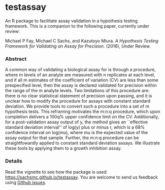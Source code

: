 # testassay

An R package to facilitate assay validation in a hypothesis testing framework. This is a companion to the following paper, currently under review:

Michael P Fay, Michael C Sachs, and Kazutoyo Miura. *A Hypothesis Testing Framework for Validating an Assay for Precision*. (2016), Under Review.

### Abstract

A common way of validating a biological assay for is through a procedure, where m levels of an analyte are measured with n replicates at each level, and if all m estimates of the coefficient of variation (CV) are less than some prespecified level, then the assay is declared validated for precision within the range of the m analyte levels. Two limitations of this procedure are: there is no clear statistical statement of precision upon passing, and it is unclear how to modify the procedure for assays with constant standard deviation. We provide tools to convert such a procedure into a set of m hypothesis tests. This reframing motivates the m:n:q procedure, which upon completion delivers a 100q% upper confidence limit on the CV. Additionally, for a post-validation assay output of y, the method gives an ``effective standard deviation interval'' of log(y) plus or minus r, which is a 68% confidence interval on log(mu), where mu is the expected value of the assay output for that sample. Further, the m:n:q procedure can be straightfowardly applied to constant standard deviation assays. We illustrate these tools by applying them to a growth inhibition assay.

### Details

Read the vignette to see how the package is used <https://sachsmc.github.io/testassay>. You are welcome to send us feedback using [Github issues](https://github.com/sachsmc/testassay/issues).
